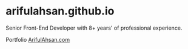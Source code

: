 # arifulahsan.github.io

Senior Front-End Developer with 8+ years' of professional experience.

Portfolio <a href="https://arifulahsan.com/">ArifulAhsan.com</a>
